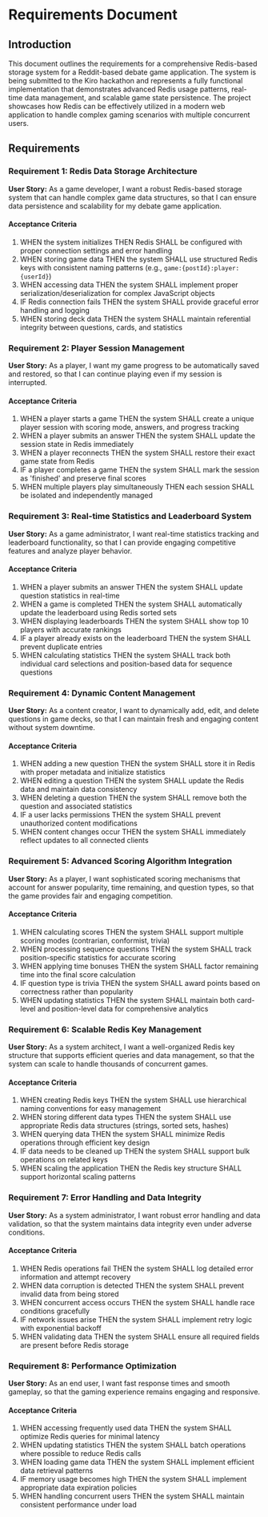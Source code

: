 # Requirements Document

## Introduction

This document outlines the requirements for a comprehensive Redis-based storage system for a Reddit-based debate game application. The system is being submitted to the Kiro hackathon and represents a fully functional implementation that demonstrates advanced Redis usage patterns, real-time data management, and scalable game state persistence. The project showcases how Redis can be effectively utilized in a modern web application to handle complex gaming scenarios with multiple concurrent users.

## Requirements

### Requirement 1: Redis Data Storage Architecture

**User Story:** As a game developer, I want a robust Redis-based storage system that can handle complex game data structures, so that I can ensure data persistence and scalability for my debate game application.

#### Acceptance Criteria

1. WHEN the system initializes THEN Redis SHALL be configured with proper connection settings and error handling
2. WHEN storing game data THEN the system SHALL use structured Redis keys with consistent naming patterns (e.g., `game:{postId}:player:{userId}`)
3. WHEN accessing data THEN the system SHALL implement proper serialization/deserialization for complex JavaScript objects
4. IF Redis connection fails THEN the system SHALL provide graceful error handling and logging
5. WHEN storing deck data THEN the system SHALL maintain referential integrity between questions, cards, and statistics

### Requirement 2: Player Session Management

**User Story:** As a player, I want my game progress to be automatically saved and restored, so that I can continue playing even if my session is interrupted.

#### Acceptance Criteria

1. WHEN a player starts a game THEN the system SHALL create a unique player session with scoring mode, answers, and progress tracking
2. WHEN a player submits an answer THEN the system SHALL update the session state in Redis immediately
3. WHEN a player reconnects THEN the system SHALL restore their exact game state from Redis
4. IF a player completes a game THEN the system SHALL mark the session as 'finished' and preserve final scores
5. WHEN multiple players play simultaneously THEN each session SHALL be isolated and independently managed

### Requirement 3: Real-time Statistics and Leaderboard System

**User Story:** As a game administrator, I want real-time statistics tracking and leaderboard functionality, so that I can provide engaging competitive features and analyze player behavior.

#### Acceptance Criteria

1. WHEN a player submits an answer THEN the system SHALL update question statistics in real-time
2. WHEN a game is completed THEN the system SHALL automatically update the leaderboard using Redis sorted sets
3. WHEN displaying leaderboards THEN the system SHALL show top 10 players with accurate rankings
4. IF a player already exists on the leaderboard THEN the system SHALL prevent duplicate entries
5. WHEN calculating statistics THEN the system SHALL track both individual card selections and position-based data for sequence questions

### Requirement 4: Dynamic Content Management

**User Story:** As a content creator, I want to dynamically add, edit, and delete questions in game decks, so that I can maintain fresh and engaging content without system downtime.

#### Acceptance Criteria

1. WHEN adding a new question THEN the system SHALL store it in Redis with proper metadata and initialize statistics
2. WHEN editing a question THEN the system SHALL update the Redis data and maintain data consistency
3. WHEN deleting a question THEN the system SHALL remove both the question and associated statistics
4. IF a user lacks permissions THEN the system SHALL prevent unauthorized content modifications
5. WHEN content changes occur THEN the system SHALL immediately reflect updates to all connected clients

### Requirement 5: Advanced Scoring Algorithm Integration

**User Story:** As a player, I want sophisticated scoring mechanisms that account for answer popularity, time remaining, and question types, so that the game provides fair and engaging competition.

#### Acceptance Criteria

1. WHEN calculating scores THEN the system SHALL support multiple scoring modes (contrarian, conformist, trivia)
2. WHEN processing sequence questions THEN the system SHALL track position-specific statistics for accurate scoring
3. WHEN applying time bonuses THEN the system SHALL factor remaining time into the final score calculation
4. IF question type is trivia THEN the system SHALL award points based on correctness rather than popularity
5. WHEN updating statistics THEN the system SHALL maintain both card-level and position-level data for comprehensive analytics

### Requirement 6: Scalable Redis Key Management

**User Story:** As a system architect, I want a well-organized Redis key structure that supports efficient queries and data management, so that the system can scale to handle thousands of concurrent games.

#### Acceptance Criteria

1. WHEN creating Redis keys THEN the system SHALL use hierarchical naming conventions for easy management
2. WHEN storing different data types THEN the system SHALL use appropriate Redis data structures (strings, sorted sets, hashes)
3. WHEN querying data THEN the system SHALL minimize Redis operations through efficient key design
4. IF data needs to be cleaned up THEN the system SHALL support bulk operations on related keys
5. WHEN scaling the application THEN the Redis key structure SHALL support horizontal scaling patterns

### Requirement 7: Error Handling and Data Integrity

**User Story:** As a system administrator, I want robust error handling and data validation, so that the system maintains data integrity even under adverse conditions.

#### Acceptance Criteria

1. WHEN Redis operations fail THEN the system SHALL log detailed error information and attempt recovery
2. WHEN data corruption is detected THEN the system SHALL prevent invalid data from being stored
3. WHEN concurrent access occurs THEN the system SHALL handle race conditions gracefully
4. IF network issues arise THEN the system SHALL implement retry logic with exponential backoff
5. WHEN validating data THEN the system SHALL ensure all required fields are present before Redis storage

### Requirement 8: Performance Optimization

**User Story:** As an end user, I want fast response times and smooth gameplay, so that the gaming experience remains engaging and responsive.

#### Acceptance Criteria

1. WHEN accessing frequently used data THEN the system SHALL optimize Redis queries for minimal latency
2. WHEN updating statistics THEN the system SHALL batch operations where possible to reduce Redis calls
3. WHEN loading game data THEN the system SHALL implement efficient data retrieval patterns
4. IF memory usage becomes high THEN the system SHALL implement appropriate data expiration policies
5. WHEN handling concurrent users THEN the system SHALL maintain consistent performance under load